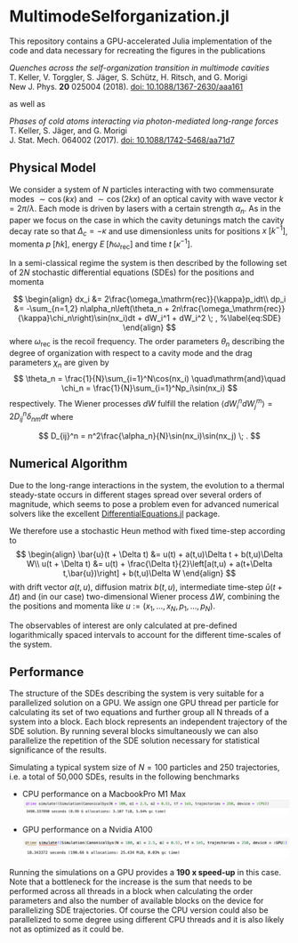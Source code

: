 # MultimodeSelforganization.jl

This repository contains a GPU-accelerated Julia implementation of the code and data necessary for recreating the figures in the publications

*Quenches across the self-organization transition in multimode cavities*  
T. Keller, V. Torggler, S. Jäger, S. Schütz, H. Ritsch, and G. Morigi  
New J. Phys. **20** 025004 (2018).  [doi: 10.1088/1367-2630/aaa161](https://doi.org/10.1088/1367-2630/aaa161)

as well as

*Phases of cold atoms interacting via photon-mediated long-range forces*  
 T. Keller, S. Jäger, and G. Morigi  
J. Stat. Mech. 064002 (2017). [doi: 10.1088/1742-5468/aa71d7](https://doi.org/10.1088/1742-5468/aa71d7)

## Physical Model
We consider a system of $N$ particles interacting with two commensurate modes $\sim\cos(kx)$ and $\sim\cos(2kx)$ of an optical cavity with wave vector $k=2\pi/\lambda$. Each mode is driven by lasers with a certain strength $\alpha_n$.
As in the paper we focus on the case in which the cavity detunings match the cavity decay rate so that $\Delta_c = -\kappa$ and use dimensionless units for positions $x\;[k^{-1}]$, momenta $p\;[\hbar k]$, energy $E\; [\hbar\omega_\mathrm{rec}]$ and time $t\;[\kappa^{-1}]$.

In a semi-classical regime the system is then described by the following set of $2N$ stochastic differential equations (SDEs) for the positions and momenta 

$$
\begin{align}
  dx_i &= 2\frac{\omega_\mathrm{rec}}{\kappa}p_idt\\
  dp_i &=  -\sum_{n=1,2} n\alpha_n\left(\theta_n + 2n\frac{\omega_\mathrm{rec}}{\kappa}\chi_n\right)\sin(nx_i)dt + dW_i^1 + dW_i^2 \; ,
  %\label{eq:SDE}
\end{align}
$$
where $\omega_\mathrm{rec}$ is the recoil frequency. 
The order parameters $\theta_n$ describing the degree of organization with respect to a cavity mode and the drag parameters $\chi_n$ are given by
$$
\theta_n = \frac{1}{N}\sum_{i=1}^N\cos(nx_i) \quad\mathrm{and}\quad \chi_n = \frac{1}{N}\sum_{i=1}^Np_i\sin(nx_i) 
$$
respectively. The Wiener processes $dW$ fulfill the relation $\langle dW_i^ndW_j^m\rangle = 2D_{ij}^n\delta_{nm}dt$ where

$$
D_{ij}^n = n^2\frac{\alpha_n}{N}\sin(nx_i)\sin(nx_j) \; .
$$

## Numerical Algorithm 
Due to the long-range interactions in the system, the evolution to a thermal steady-state occurs in different stages spread over several orders of magnitude, which seems to pose a problem even for advanced numerical solvers like the excellent [DifferentialEquations.jl](https://docs.sciml.ai/DiffEqDocs/stable/) package.

We therefore use a stochastic Heun method with fixed time-step according to
$$
\begin{align}
    \bar{u}(t + \Delta t) &= u(t) + a(t,u)\Delta t + b(t,u)\Delta W\\
    u(t + \Delta t) &= u(t) + \frac{\Delta t}{2}\left[a(t,u) + a(t+\Delta t,\bar{u})\right] + b(t,u)\Delta W
\end{align}
$$
with drift vector $a(t,u)$, diffusion matrix $b(t,u)$, intermediate time-step $\bar{u}(t+\Delta t)$ and (in our case) two-dimensional Wiener process $\Delta W$, combining the the positions and momenta like $u :=(x_1,\ldots,x_N,p_1,\ldots,p_N)$.

The observables of interest are only calculated at pre-defined logarithmically spaced intervals to account for the different time-scales of the system.

## Performance 

The structure of the SDEs describing the system is very suitable for a parallelized solution on a GPU. 
We assign one GPU thread per particle for calculating its set of two equations and further group all N threads of a system into a block. Each block represents an independent trajectory of the SDE solution.
By running several blocks simultaneously we can also parallelize the repetition of the SDE solution necessary for statistical significance of the results.   

Simulating a typical system size of $N=100$ particles and 250 trajectories, i.e. a total of 50,000 SDEs, results in the following benchmarks

- CPU performance on a MacbookPro M1 Max
![screenshot](data/cpu_performance.png)

- GPU performance on a Nvidia A100 
![screenshot](data/gpu_performance.png)

Running the simulations on a GPU provides a **190 x speed-up** in this case.
Note that a bottleneck for the increase is the sum that needs to be performed across all threads in a block when calculating the order parameters and also the number of available blocks on the device for parallelizing SDE trajectories. 
Of course the CPU version could also be parallelized to some degree using different CPU threads and it is also likely not as optimized as it could be.  